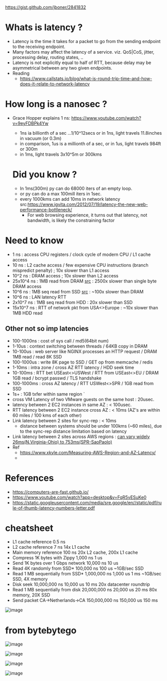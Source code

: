 https://gist.github.com/jboner/2841832

# Whats is latency ?
- Latency is the time it takes for a packet to go from the sending endpoint to the receiving endpoint. 
- Many factors may affect the latency of a service. viz. QoS|CoS, jitter, processing delay, routing states, ..
- Latency is not explicitly equal to half of RTT, because delay may be asymmetrical between any two given endpoints.
- Reading
  - https://www.callstats.io/blog/what-is-round-trip-time-and-how-does-it-relate-to-network-latency
  

# How long is a nanosec ?
- Grace Hopper explains 1 ns: https://www.youtube.com/watch?v=9eyFDBPk4Yw
  - 1ns ia billionth of a sec ...1/10^12secs or in 1ns, light travels 11.8inches in vacuum (or 0.3m)
  - in comparison, 1us is a millionth of a sec, or in 1us, light travels 984ft or 300m
  - in 1ms, light travels 3x10^5m or 300kms
  
  # Did you know ?
  - In 1ms(300m) py can do 68000 iters of an empty loop.
  - or py can do a max 100mill iters in 1sec.
  - every 1000kms can add 10ms in network latency src:https://www.igvita.com/2012/07/19/latency-the-new-web-performance-bottleneck/
    - For web browsing experience, it turns out that latency, not bandwidth, is likely the constraining factor
  
# Need to know

- 1 ns		  : access CPU registers / clock cycle of modern CPU / L1 cache access
- 10 ns  	  : L2 cache access / few expensive CPU instructions (branch mispredict penalty) ; 10x slower than L1 access
- 10^2 ns  	  : DRAM access ; 10x slower than L2 access
- 25x10^4 ns      : 1MB read from DRAM [src](https://www.softwareyoga.com/latency-numbers-everyone-should-know/) : 2500x slower than single byte DRAM access
-    10^6 ns      : 1MB seq read from SSD [src](https://www.softwareyoga.com/latency-numbers-everyone-should-know/) : ~100x slower than DRAM
-    10^6 ns      : LAN latency RTT
-  2x10^7 ns      : 1MB seq read from HDD : 20x slower than SSD
- 15x10^7 ns      : RTT of network pkt from USA<>Europe : ~10x slower than 1MB HDD read


## Other not so imp latencies
- 100-1000ns	: cost of sys call  / md5(64bit num) 
- 1-10us		  : context switching between threads / 64KB copy in DRAM
- 10-100us	  : web server like NGINX processes an HTTP request / DRAM 1MB read / read 8K SSD 
- 100-1000us	: write 8K page to SSD / GET op from memcache / redis
- 1-10ms	  	: intra zone / cross AZ RTT latency / HDD seek time 
- 10-100ms	  : RTT bet USEast<>USWest / RTT from USEast<>EU / DRAM 1GB read	/ bcrypt passwd / TLS handshake 
- 100-1000ms	: cross AZ latency / RTT USWest<>SPR / 1GB read from SSD
- 1s+   		: 1GB txfer within same region
`
- cross VM Latency of two VMware guests on the same host :   20usec.
- latency between 2 EC2 instances in same AZ             :     < 100usec.
- RTT latency between 2 EC2 instance cross AZ            :              < 10ms (AZ's are within 60 miles / 100 kms of each other)
- Link latency between 2 sites for sync-rep              :              < 10ms  
  -  distance between systems should be under 100kms (~60 miles), due to the sync-rep distance limitation based on latency  
- Link latency between 2 sites across AWS regions        : [can vary widely](https://repost.aws/questions/QUl7IRSjpMQVe2mMOFojP6qA/a-question-about-inter-region-latency) [26ms(N.Virginia-Ohio) to 753ms(SPR-SaoPaolo)](https://www.concurrencylabs.com/blog/choose-your-aws-region-wisely/)
- Ref
  - https://www.xkyle.com/Measuring-AWS-Region-and-AZ-Latency/
  -  
# References
- https://computers-are-fast.github.io/
- https://www.youtube.com/watch?app=desktop&v=FqR5vESuKe0
- https://static.googleusercontent.com/media/sre.google/en//static/pdf/rule-of-thumb-latency-numbers-letter.pdf

# cheatsheet
- L1 cache reference                           0.5 ns
- L2 cache reference                           7   ns                      14x L1 cache
- Main memory reference                      100   ns                      20x L2 cache, 200x L1 cache
- Compress 1K bytes with Zippy             1,000   ns        1 us
- Send 1K bytes over 1 Gbps network       10,000   ns       10 us
- Read 4K randomly from SSD*             100,000   ns      100 us          ~1GB/sec SSD
- Read 1 MB sequentially from SSD*     1,000,000   ns    1,000 us    1 ms  ~1GB/sec SSD, 4X memory
- Disk seek                           10,000,000   ns   10,000 us   10 ms  20x datacenter roundtrip
- Read 1 MB sequentially from disk    20,000,000   ns   20,000 us   20 ms  80x memory, 20X SSD
- Send packet CA->Netherlands->CA    150,000,000   ns  150,000 us  150 ms

![image](https://user-images.githubusercontent.com/466385/210059563-b5f7245e-9252-4809-a19f-cf4945a9836b.png)


# from bytebytego

![image](https://user-images.githubusercontent.com/466385/211181052-98e1eae3-e558-41a0-b028-6d9007048e8e.png)

![image](https://user-images.githubusercontent.com/466385/211181070-02f39787-accf-4402-a0b6-e340bebeeeaf.png)

![image](https://user-images.githubusercontent.com/466385/211181089-c7dff97f-ba58-45e0-b733-ef9a3a73e72d.png)

![image](https://user-images.githubusercontent.com/466385/211182538-6ead502b-dc16-4398-817a-f79f99795f56.png)

